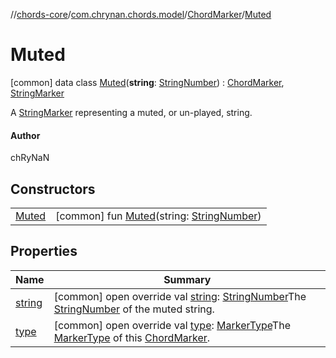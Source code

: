 //[chords-core](../../../../index.md)/[com.chrynan.chords.model](../../index.md)/[ChordMarker](../index.md)/[Muted](index.md)



# Muted  
 [common] data class [Muted](index.md)(**string**: [StringNumber](../../-string-number/index.md)) : [ChordMarker](../index.md), [StringMarker](../../-string-marker/index.md)

A [StringMarker](../../-string-marker/index.md) representing a muted, or un-played, string.



#### Author  


chRyNaN

   


## Constructors  
  
| | |
|---|---|
| <a name="com.chrynan.chords.model/ChordMarker.Muted/Muted/#com.chrynan.chords.model.StringNumber/PointingToDeclaration/"></a>[Muted](-muted.md)| <a name="com.chrynan.chords.model/ChordMarker.Muted/Muted/#com.chrynan.chords.model.StringNumber/PointingToDeclaration/"></a> [common] fun [Muted](-muted.md)(string: [StringNumber](../../-string-number/index.md))   <br>|


## Properties  
  
|  Name |  Summary | 
|---|---|
| <a name="com.chrynan.chords.model/ChordMarker.Muted/string/#/PointingToDeclaration/"></a>[string](string.md)| <a name="com.chrynan.chords.model/ChordMarker.Muted/string/#/PointingToDeclaration/"></a> [common] open override val [string](string.md): [StringNumber](../../-string-number/index.md)The [StringNumber](../../-string-number/index.md) of the muted string.   <br>|
| <a name="com.chrynan.chords.model/ChordMarker.Muted/type/#/PointingToDeclaration/"></a>[type](type.md)| <a name="com.chrynan.chords.model/ChordMarker.Muted/type/#/PointingToDeclaration/"></a> [common] open override val [type](type.md): [MarkerType](../../-marker-type/index.md)The [MarkerType](../../-marker-type/index.md) of this [ChordMarker](../index.md).   <br>|


